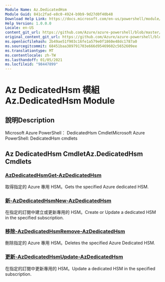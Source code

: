 ```yaml
---
Module Name: Az.DedicatedHsm
Module Guid: 841c2fad-e8c0-4924-b9b9-9d27d0f40b48
Download Help Link: https://docs.microsoft.com/en-us/powershell/module/az.dedicatedhsm
Help Version: 1.0.0.0
Locale: en-US
content_git_url: https://github.com/Azure/azure-powershell/blob/master/src/DedicatedHsm/help/Az.DedicatedHsm.md
original_content_git_url: https://github.com/Azure/azure-powershell/blob/master/src/DedicatedHsm/help/Az.DedicatedHsm.md
ms.openlocfilehash: 2b49ae51f903c16fe1a579e0f1860e48dc1787a0
ms.sourcegitcommit: 68451baa389791703e666d95469602c5652609ee
ms.translationtype: MT
ms.contentlocale: zh-TW
ms.lasthandoff: 01/05/2021
ms.locfileid: "98447899"
---
```

# <span data-ttu-id="3cd7e-101">Az DedicatedHsm 模組</span><span class="sxs-lookup"><span data-stu-id="3cd7e-101">Az.DedicatedHsm Module</span></span>
## <span data-ttu-id="3cd7e-102">說明</span><span class="sxs-lookup"><span data-stu-id="3cd7e-102">Description</span></span>
<span data-ttu-id="3cd7e-103">Microsoft Azure PowerShell： DedicatedHsm Cmdlet</span><span class="sxs-lookup"><span data-stu-id="3cd7e-103">Microsoft Azure PowerShell: DedicatedHsm cmdlets</span></span>

## <span data-ttu-id="3cd7e-104">Az DedicatedHsm Cmdlet</span><span class="sxs-lookup"><span data-stu-id="3cd7e-104">Az.DedicatedHsm Cmdlets</span></span>
### [<span data-ttu-id="3cd7e-105">AzDedicatedHsm</span><span class="sxs-lookup"><span data-stu-id="3cd7e-105">Get-AzDedicatedHsm</span></span>](Get-AzDedicatedHsm.md)
<span data-ttu-id="3cd7e-106">取得指定的 Azure 專用 HSM。</span><span class="sxs-lookup"><span data-stu-id="3cd7e-106">Gets the specified Azure dedicated HSM.</span></span>

### [<span data-ttu-id="3cd7e-107">新-AzDedicatedHsm</span><span class="sxs-lookup"><span data-stu-id="3cd7e-107">New-AzDedicatedHsm</span></span>](New-AzDedicatedHsm.md)
<span data-ttu-id="3cd7e-108">在指定的訂閱中建立或更新專用的 HSM。</span><span class="sxs-lookup"><span data-stu-id="3cd7e-108">Create or Update a dedicated HSM in the specified subscription.</span></span>

### [<span data-ttu-id="3cd7e-109">移除-AzDedicatedHsm</span><span class="sxs-lookup"><span data-stu-id="3cd7e-109">Remove-AzDedicatedHsm</span></span>](Remove-AzDedicatedHsm.md)
<span data-ttu-id="3cd7e-110">刪除指定的 Azure 專用 HSM。</span><span class="sxs-lookup"><span data-stu-id="3cd7e-110">Deletes the specified Azure Dedicated HSM.</span></span>

### [<span data-ttu-id="3cd7e-111">更新-AzDedicatedHsm</span><span class="sxs-lookup"><span data-stu-id="3cd7e-111">Update-AzDedicatedHsm</span></span>](Update-AzDedicatedHsm.md)
<span data-ttu-id="3cd7e-112">在指定的訂閱中更新專用的 HSM。</span><span class="sxs-lookup"><span data-stu-id="3cd7e-112">Update a dedicated HSM in the specified subscription.</span></span>

